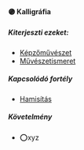 #### 🟣 Kalligráfia

##### Kiterjeszti ezeket:
- [Képzőművészet](../kepzettsegek/kepzomuveszet.md)
- [Művészetismeret](../kepzettsegek/muveszetismeret.md)

##### Kapcsolódó fortély
- [Hamisítás](../fortelyok.altalanos/hamisitas.md)

##### Követelmény
- ⭕xyz
